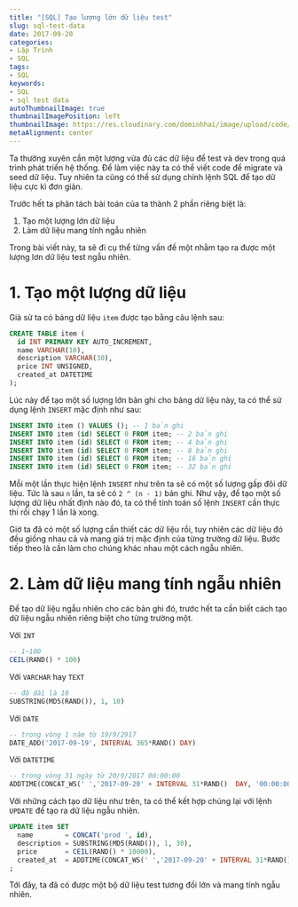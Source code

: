```yaml
---
title: "[SQL] Tạo lượng lớn dữ liệu test"
slug: sql-test-data
date: 2017-09-20
categories:
- Lập Trình
- SQL
tags:
- SQL
keywords:
- SQL
- sql test data
autoThumbnailImage: true
thumbnailImagePosition: left
thumbnailImage: https://res.cloudinary.com/dominhhai/image/upload/code/sql.png
metaAlignment: center
---
```

Ta thường xuyên cần một lượng vừa đủ các dữ liệu để test và dev trong quá trình phát triển hệ thống.
Để làm việc này ta có thể viết code để migrate và seed dữ liệu.
Tuy nhiên ta cũng có thể sử dụng chính lệnh SQL để tạo dữ liệu cực kì đơn giản.

Trước hết ta phân tách bài toán của ta thành 2 phần riêng biệt là:

  1. Tạo một lượng lớn dữ liệu
  2. Làm dữ liệu mang tính ngẫu nhiên

Trong bài viết này, ta sẽ đi cụ thể từng vấn đề một nhằm tạo ra được một lượng lơn dữ liệu test ngẫu nhiên.

# 1. Tạo một lượng dữ liệu
Giả sử ta có bảng dữ liệu `item` được tạo bằng câu lệnh sau:
```sql
CREATE TABLE item (
  id INT PRIMARY KEY AUTO_INCREMENT,
  name VARCHAR(10),
  description VARCHAR(30),
  price INT UNSIGNED,
  created_at DATETIME
);
```

Lúc này để tạo một số lượng lớn bản ghi cho bảng dữ liệu này,
ta có thể sử dụng lệnh `INSERT` mặc định như sau:
```sql
INSERT INTO item () VALUES (); -- 1 bản ghi
INSERT INTO item (id) SELECT 0 FROM item; -- 2 bản ghi
INSERT INTO item (id) SELECT 0 FROM item; -- 4 bản ghi
INSERT INTO item (id) SELECT 0 FROM item; -- 8 bản ghi
INSERT INTO item (id) SELECT 0 FROM item; -- 16 bản ghi
INSERT INTO item (id) SELECT 0 FROM item; -- 32 bản ghi
```
Mỗi một lần thực hiện lệnh `INSERT` như trên ta sẽ có một số lượng gấp đôi dữ liệu.
Tức là sau `n` lần, ta sẽ có `2 ^ (n - 1)` bản ghi.
Như vậy, để tạo một số lượng dữ liệu nhất định nào đó,
ta có thể tính toán số lệnh `INSERT` cần thực thi rồi chạy 1 lần là xong.

Giờ ta đã có một số lượng cần thiết các dữ liệu rồi,
tuy nhiên các dữ liệu đó đều giống nhau cả và mang giá trị mặc định của từng trường dữ liệu.
Bước tiếp theo là cần làm cho chúng khác nhau một cách ngẫu nhiên.

# 2. Làm dữ liệu mang tính ngẫu nhiên
Để tạo dữ liệu ngẫu nhiên cho các bản ghi đó,
trước hết ta cần biết cách tạo dữ liệu ngẫu nhiên riêng biệt cho từng trường một.

Với `INT`
```sql
-- 1~100
CEIL(RAND() * 100)
```

Với `VARCHAR` hay `TEXT`
```sql
-- độ dài là 10
SUBSTRING(MD5(RAND()), 1, 10)
```

Với `DATE`
```sql
-- trong vòng 1 năm từ 19/9/2917
DATE_ADD('2017-09-19', INTERVAL 365*RAND() DAY)
```

Với `DATETIME`
```sql
-- trong vòng 31 ngày từ 20/9/2017 00:00:00
ADDTIME(CONCAT_WS(' ','2017-09-20' + INTERVAL 31*RAND()  DAY, '00:00:00'), SEC_TO_TIME(FLOOR(0 + (86401*RAND()))))
```

Với những cách tạo dữ liệu như trên,
ta có thể kết hợp chúng lại với lệnh `UPDATE` để tạo ra dữ liệu ngẫu nhiên.
```sql
UPDATE item SET
  name        = CONCAT('prod ', id),
  description = SUBSTRING(MD5(RAND()), 1, 30),
  price       = CEIL(RAND() * 10000),
  created_at  = ADDTIME(CONCAT_WS(' ','2017-09-20' + INTERVAL 31*RAND()  DAY, '00:00:00'), SEC_TO_TIME(FLOOR(0 + (86401*RAND()))))
;
```

Tới đây, ta đã có được một bộ dữ liệu test tương đối lớn và mang tính ngẫu nhiên.
